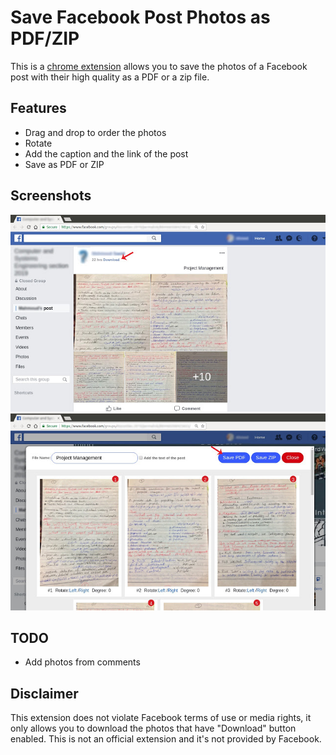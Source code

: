 # Save Facebook Post Photos as PDF/ZIP
This is a [chrome extension](https://chrome.google.com/webstore/detail/save-post-photos-as-pdfzi/mfpaldbmnfggjkpiahfpibelabhejaji) allows you to save the photos of a Facebook post with their high quality as a PDF or a zip file.

## Features
- Drag and drop to order the photos
- Rotate
- Add the caption and the link of the post
- Save as PDF or ZIP

## Screenshots

![](screenshots/1.jpg) 
![](screenshots/2.jpg) 

## TODO
- Add photos from comments

## Disclaimer
This extension does not violate Facebook terms of use or media rights, it only allows you to download the photos that have "Download" button enabled.
This is not an official extension and it's not provided by Facebook.

